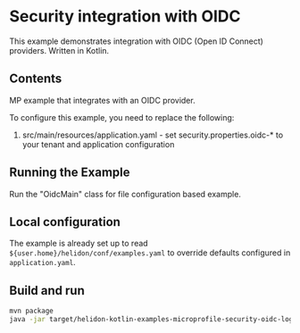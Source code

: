 # Security integration with OIDC

This example demonstrates integration with OIDC (Open ID Connect) providers. Written in Kotlin.

## Contents

MP example that integrates with an OIDC provider.

To configure this example, you need to replace the following:
1. src/main/resources/application.yaml - set security.properties.oidc-* to your tenant and application configuration

## Running the Example

Run the "OidcMain" class for file configuration based example.

## Local configuration

The example is already set up to read
`${user.home}/helidon/conf/examples.yaml` to override defaults configured
in `application.yaml`.

## Build and run

```bash
mvn package
java -jar target/helidon-kotlin-examples-microprofile-security-oidc-login.jar
```
